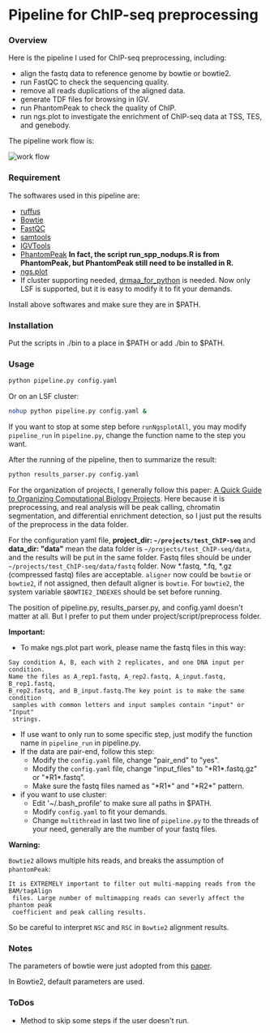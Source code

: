 # Pipeline for ChIP-seq preprocessing

### Overview

Here is the pipeline I used for ChIP-seq preprocessing, including:

* align the fastq data to reference genome by bowtie or bowtie2.
* run FastQC to check the sequencing quality.
* remove all reads duplications of the aligned data.
* generate TDF files for browsing in IGV.
* run PhantomPeak to check the quality of ChIP.
* run ngs.plot to investigate the enrichment of ChIP-seq data at TSS, TES, and genebody.

The pipeline work flow is:

![work flow](https://raw.githubusercontent.com/ny-shao/chip-seq_preprocess/master/all_flowchart.png)

### Requirement

The softwares used in this pipeline are:

* [ruffus](https://code.google.com/p/ruffus/)
* [Bowtie](http://bowtie-bio.sourceforge.net/index.shtml)
* [FastQC](http://www.bioinformatics.babraham.ac.uk/projects/fastqc/)
* [samtools](http://samtools.sourceforge.net/)
* [IGVTools](http://www.broadinstitute.org/igv/igvtools)
* [PhantomPeak](http://code.google.com/p/phantompeakqualtools/) __In fact, the script **run_spp_nodups.R** is from PhantomPeak, but PhantomPeak still need to be installed in R.__
* [ngs.plot](https://code.google.com/p/ngsplot/)
* If cluster supporting needed, [drmaa_for_python](https://pypi.python.org/pypi/drmaa) is needed. Now only LSF is supported, but it is easy to modify it to fit your demands.

Install above softwares and make sure they are in $PATH.

### Installation

Put the scripts in ./bin to a place in $PATH or add ./bin to $PATH.

### Usage

```bash
python pipeline.py config.yaml
```

Or on an LSF cluster:

```bash
nohup python pipeline.py config.yaml &
```

If you want to stop at some step before `runNgsplotAll`, you may modify `pipeline_run` in `pipeline.py`, change the function name to the step you want.

After the running of the pipeline, then to summarize the result:

```bash
python results_parser.py config.yaml
```

For the organization of projects, I generally follow this paper: [A Quick Guide to Organizing Computational Biology Projects](http://www.ploscompbiol.org/article/info%3Adoi%2F10.1371%2Fjournal.pcbi.1000424). Here because it is preprocessing, and real analysis will be peak calling, chromatin segmentation, and differential enrichment detection, so I just put the results of the preprocess in the data folder.

For the configuration yaml file, __project_dir: `~/projects/test_ChIP-seq`__ and __data_dir: "data"__ mean the data folder is `~/projects/test_ChIP-seq/data`, and the results will be put in the same folder. Fastq files should be under `~/projects/test_ChIP-seq/data/fastq` folder. Now *.fastq, *.fq, *.gz (compressed fastq) files are acceptable. `aligner` now could be `bowtie` or `bowtie2`, if not assigned, then default aligner is `bowtie`. For `bowtie2`, the system variable `$BOWTIE2_INDEXES` should be set before running.

The position of pipeline.py, results_parser.py, and config.yaml doesn't matter at all. But I prefer to put them under project/script/preprocess folder.

**Important:**

+ To make ngs.plot part work, please name the fastq files in this way:
```
Say condition A, B, each with 2 replicates, and one DNA input per condition. 
Name the files as A_rep1.fastq, A_rep2.fastq, A_input.fastq, B_rep1.fastq, 
B_rep2.fastq, and B_input.fastq.The key point is to make the same condition
 samples with common letters and input samples contain "input" or "Input"
 strings.
```
+ If use want to only run to some specific step, just modify the function name in `pipeline_run` in pipeline.py.
+ If the data are pair-end, follow this step:
	+ Modify the `config.yaml` file, change "pair_end" to "yes".
	+ Modify the `config.yaml` file, change "input_files" to "\*R1\*.fastq.gz" or "\*R1\*.fastq".
	+ Make sure the fastq files named as "\*R1\*" and "\*R2\*" pattern.
+ if you want to use cluster:
	+ Edit '~/.bash_profile' to make sure all paths in $PATH.
	+ Modify `config.yaml` to fit your demands.
	+ Change `multithread` in last two line of `pipeline.py` to the threads of your need, generally are the number of your fastq files.

**Warning:**

`Bowtie2` allows multiple hits reads, and breaks the assumption of `phantomPeak`: 
```
It is EXTREMELY important to filter out multi-mapping reads from the BAM/tagAlign
 files. Large number of multimapping reads can severly affect the phantom peak
 coefficient and peak calling results.
```
So be careful to interpret `NSC` and `RSC` in `Bowtie2` alignment results.

### Notes

The parameters of bowtie were just adopted from this [paper](http://www.nature.com/nprot/journal/v7/n1/full/nprot.2011.420.html).

In Bowtie2, default parameters are used.

### ToDos

+ Method to skip some steps if the user doesn't run.

